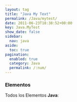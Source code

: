 ```yaml
---
layout: tag
title: "Java My Text"
permalink: /Java/mytest/
date: 2011-06-23T18:38:52+00:00
key: Java.MyTest
show_date: false
sidebar:
  nav: java
aside:
  toc: true
pagination: 
  enabled: true
  category: Java
  permalink: /:num/    
---
```


<h3>Elementos</h3>
Todos los Elementos <strong>Java</strong>:
